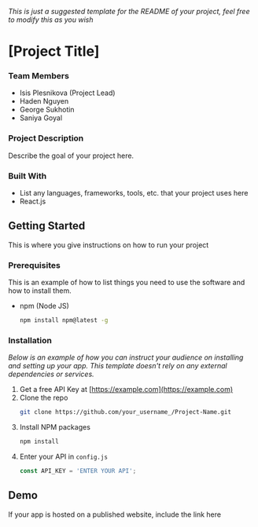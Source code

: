 _This is just a suggested template for the README of your project, feel free to modify this as you wish_
# \[Project Title\]

### Team Members
- Isis Plesnikova (Project Lead)
- Haden Nguyen
- George Sukhotin
- Saniya Goyal

### Project Description
Describe the goal of your project here.

### Built With
- List any languages, frameworks, tools, etc. that your project uses here
- React.js

## Getting Started
This is where you give instructions on how to run your project

### Prerequisites

This is an example of how to list things you need to use the software and how to install them.
* npm (Node JS)
  ```sh
  npm install npm@latest -g
  ```

### Installation

_Below is an example of how you can instruct your audience on installing and setting up your app. This template doesn't rely on any external dependencies or services._

1. Get a free API Key at [https://example.com](https://example.com)
2. Clone the repo
   ```sh
   git clone https://github.com/your_username_/Project-Name.git
   ```
3. Install NPM packages
   ```sh
   npm install
   ```
4. Enter your API in `config.js`
   ```js
   const API_KEY = 'ENTER YOUR API';
   ```
## Demo
If your app is hosted on a published website, include the link here
